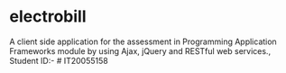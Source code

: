 # electrobill
A client side application for the assessment in Programming Application Frameworks module by using Ajax, jQuery and RESTful web services.,  
Student ID:- # IT20055158
